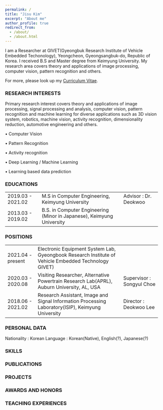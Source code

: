 ```yaml
---
permalink: /
title: "Jisu Kim"
excerpt: "About me"
author_profile: true
redirect_from: 
  - /about/
  - /about.html
---
```


I am a Researcher at GIVET(Gyeongbuk Research Institute of Vehicle Embedded Techonology), Yeongcheon, Gyeongsangbuk-do, Republic of Korea. I received B.S and Master degree from Keimyung University. My research area covers theory and applications of image processing, computer vision, pattern recognition and others.

For more, please look up my [Curriculum Vitae](http://wltnkim.github.io/files/Curriculum_Vitae_JisuKim.pdf).

### RESEARCH INTERESTS
Primary research interest covers theory and applications of image processing, signal processing and analysis, computer vision, pattern recognition and machine learning for diverse applications such as 3D vision system, robotics, machine vision, activity recognition, dimensionality reduction, automotive engineering and others.

• Computer Vision

• Pattern Recognition

• Activity recognition

• Deep Learning / Machine Learning 

• Learning based data prediction

### EDUCATIONS

|             |    |                                                              |
| --------         | ------ | ------------------------------------------------------------ |
| 2019.03 - 2021.02    | M.S in Computer Engineering, Keimyung University                        | Advisor : Dr. Deokwoo  |
| 2013.03 - 2019.02    | B.S. in Computer Engineering (Minor in Japanese), Keimyung University   |                        |


### POSITIONS

|             |    |                                                              |
| --------         | ------ | ------------------------------------------------------------ |
| 2021.04 - present    | Electronic Equipment System Lab, Gyeongbook Research Institute of Vehicle Embedded Technology GIVET)   |                           |
| 2020.03 - 2020.08    | Visiting Researcher, Alternative Powertrain Research Lab(APRL), Auburn University, AL, USA   | Supervisor : Songyul Choe |
| 2018.06 - 2021.02    | Research Assistant, Image and Signal Information Processing Laboratory(ISIP), Keimyung University   | Director : Deokwoo Lee |

### PERSONAL DATA
Nationality : Korean
Language : Korean(Native), English(?), Japanese(?)

### SKILLS

### PUBLICATIONS

### PROJECTS

### AWARDS AND HONORS

### TEACHING EXPERIENCES


